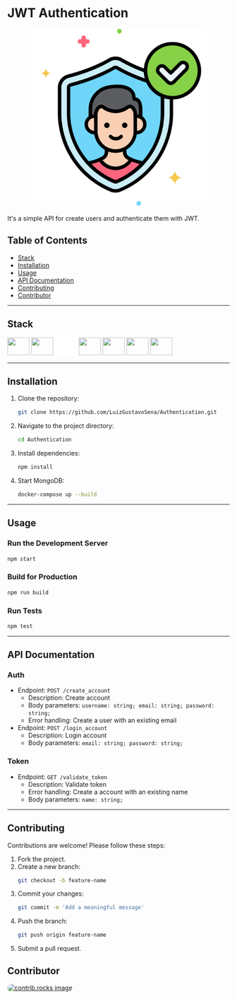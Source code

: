 # JWT Authentication

<div align="center">
<img height="400" src="assets/authentication.png" />
</div>
</br>
It's a simple API for create users and authenticate them with JWT.

## Table of Contents

- [Stack](#Stack)
- [Installation](#installation)
- [Usage](#usage)
- [API Documentation](#api-documentation)
- [Contributing](#contributing)
- [Contributor](#contributor)

---

## Stack
<div style="display: inline_block">
    <img height="40" width="50" src="https://cdn.jsdelivr.net/gh/devicons/devicon@latest/icons/typescript/typescript-original.svg" />
    <img height="40" width="50" src="https://cdn.jsdelivr.net/gh/devicons/devicon@latest/icons/nodejs/nodejs-original.svg" />
    <img height="40" width="50" src="https://raw.githubusercontent.com/fastify/graphics/refs/heads/master/fastify-1000px-square-01.png" />
    <img height="40" width="50" src="https://cdn.jsdelivr.net/gh/devicons/devicon@latest/icons/prisma/prisma-original.svg" />
    <img height="40" width="50"src="https://cdn.jsdelivr.net/gh/devicons/devicon@latest/icons/mongodb/mongodb-original.svg" />
    <img height="40" width="50" src="https://cdn.jsdelivr.net/gh/devicons/devicon@latest/icons/vitest/vitest-original.svg" />
    <img height="40" width="50" src="https://cdn.jsdelivr.net/gh/devicons/devicon@latest/icons/docker/docker-original.svg" />
</div>

---

## Installation

1. Clone the repository:
   ```bash
   git clone https://github.com/LuizGustavoSena/Authentication.git
   ```
2. Navigate to the project directory:
   ```bash
   cd Authentication
   ```
3. Install dependencies:
   ```bash
   npm install
   ```
4. Start MongoDB:
   ```bash
   docker-compose up --build
   ```

---

## Usage

### Run the Development Server
```bash
npm start
```

### Build for Production
```bash
npm run build
```

### Run Tests
```bash
npm test
```

---

## API Documentation

### Auth
- Endpoint: `POST /create_account`
  - Description: Create account
  - Body parameters: `username: string; email: string; password: string;`
  - Error handling: Create a user with an existing email
- Endpoint: `POST /login_account`
  - Description: Login account
  - Body parameters: `email: string; password: string;`
### Token
- Endpoint: `GET /validate_token`
  - Description: Validate token
  - Error handling: Create a account with an existing name
  - Body parameters: `name: string;`

---

## Contributing

Contributions are welcome! Please follow these steps:
1. Fork the project.
2. Create a new branch:
   ```bash
   git checkout -b feature-name
   ```
3. Commit your changes:
   ```bash
   git commit -m 'Add a meaningful message'
   ```
4. Push the branch:
   ```bash
   git push origin feature-name
   ```
5. Submit a pull request.

## Contributor

<a href="https://github.com/LuizGustavoSena">
  <img height="60" width="60" style="border-radius: 50px" src="https://avatars.githubusercontent.com/u/69394005?v=4" alt="contrib.rocks image" />
</a>